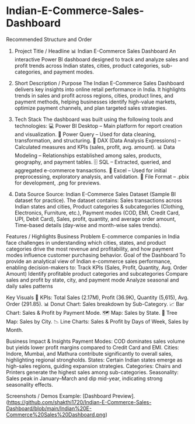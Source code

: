 # Indian-E-Commerce-Sales-Dashboard
Recommended Structure and Order
1. Project Title / Headline
📊 Indian E-Commerce Sales Dashboard
An interactive Power BI dashboard designed to track and analyze sales and profit trends across Indian states, cities, product categories, sub-categories, and payment modes.

2. Short Description / Purpose
The Indian E-Commerce Sales Dashboard delivers key insights into online retail performance in India. It highlights trends in sales and profit across regions, cities, product lines, and payment methods, helping businesses identify high-value markets, optimize payment channels, and plan targeted sales strategies.

3. Tech Stack
The dashboard was built using the following tools and technologies:
💻 Power BI Desktop – Main platform for report creation and visualization.
📂 Power Query – Used for data cleaning, transformation, and structuring.
🧮 DAX (Data Analysis Expressions) – Calculated measures and KPIs (sales, profit, avg. amount).
📊 Data Modeling – Relationships established among sales, products, geography, and payment tables.
🗄️ SQL – Extracted, queried, and aggregated e-commerce transactions.
📑 Excel – Used for initial preprocessing, exploratory analysis, and validation.
📁 File Format – .pbix for development, .png for previews.

4. Data Source
Source: Indian E-Commerce Sales Dataset (Sample BI dataset for practice).
The dataset contains: Sales transactions across Indian states and cities, Product categories & subcategories (Clothing, Electronics, Furniture, etc.),  Payment modes (COD, EMI, Credit Card, UPI, Debit Card), Sales, profit, quantity, and average order amount, Time-based details (day-wise and month-wise sales trends).

Features / Highlights
Business Problem
E-commerce companies in India face challenges in understanding which cities, states, and product categories drive the most revenue and profitability, and how payment modes influence customer purchasing behavior.
Goal of the Dashboard
To provide an analytical view of Indian e-commerce sales performance, enabling decision-makers to:
Track KPIs (Sales, Profit, Quantity, Avg. Order Amount)
Identify profitable product categories and subcategories
Compare sales and profit by state, city, and payment mode
Analyze seasonal and daily sales patterns

Key Visuals
📌 KPIs: Total Sales (2.17M), Profit (36.9K), Quantity (5,615), Avg. Order (291.85).
📊 Donut Chart: Sales breakdown by Sub-Category.
📈 Bar Chart: Sales & Profit by Payment Mode.
🗺️ Map: Sales by State.
🧱 Tree Map: Sales by City.
📉 Line Charts: Sales & Profit by Days of Week, Sales by Month.

Business Impact & Insights
Payment Modes: COD dominates sales volume but yields lower profit margins compared to Credit Card and EMI.
Cities: Indore, Mumbai, and Mathura contribute significantly to overall sales, highlighting regional strongholds.
States: Certain Indian states emerge as high-sales regions, guiding expansion strategies.
Categories: Chairs and Printers generate the highest sales among sub-categories.
Seasonality: Sales peak in January–March and dip mid-year, indicating strong seasonality effects.

Screenshots / Demos
Example: [Dashboard Preview].(https://github.com/shakthi1720/Indian-E-Commerce-Sales-Dashboard/blob/main/Indian%20E-Commerce%20Sales%20Dashboard.png)
